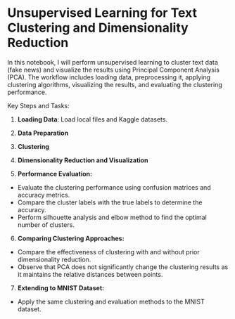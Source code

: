 # Unsupervised Learning for Text Clustering and Dimensionality Reduction

In this notebook, I will perform unsupervised learning to cluster text data (fake news) and visualize the results using Principal Component Analysis (PCA). The workflow includes loading data, preprocessing it, applying clustering algorithms, visualizing the results, and evaluating the clustering performance.

Key Steps and Tasks:

1. **Loading Data**:
Load local files and Kaggle datasets.

2. **Data Preparation**

3. **Clustering**

4. **Dimensionality Reduction and Visualization**

5. **Performance Evaluation:**
 - Evaluate the clustering performance using confusion matrices and accuracy metrics.
 - Compare the cluster labels with the true labels to determine the accuracy. 
 - Perform silhouette analysis and elbow method to find the optimal number of clusters.

6. **Comparing Clustering Approaches:**
 - Compare the effectiveness of clustering with and without prior dimensionality reduction.
 - Observe that PCA does not significantly change the clustering results as it maintains the relative distances between points.

7. **Extending to MNIST Dataset:**
 - Apply the same clustering and evaluation methods to the MNIST dataset.

